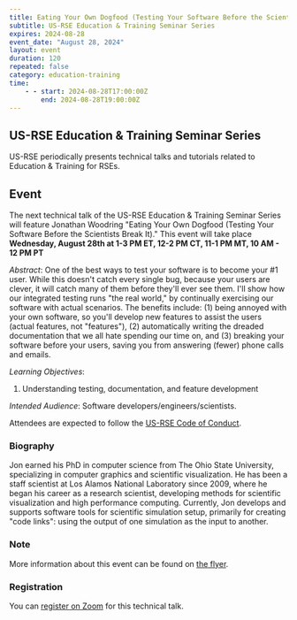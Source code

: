 ```yaml
---
title: Eating Your Own Dogfood (Testing Your Software Before the Scientists Break It)
subtitle: US-RSE Education & Training Seminar Series
expires: 2024-08-28
event_date: "August 28, 2024"
layout: event
duration: 120
repeated: false
category: education-training
time:
    - - start: 2024-08-28T17:00:00Z
        end: 2024-08-28T19:00:00Z
---
```


## US-RSE Education & Training Seminar Series

US-RSE periodically presents technical talks and tutorials related to Education & Training for RSEs.

## Event

The next technical talk of the US-RSE Education & Training Seminar Series will feature Jonathan Woodring "Eating Your Own Dogfood (Testing Your Software Before the Scientists Break It)."
This event will take place **Wednesday, August 28th at 1-3 PM ET, 12-2 PM CT, 11-1 PM MT, 10 AM - 12 PM PT**

*Abstract*: One of the best ways to test your software is to become your #1 user. While this doesn't catch every single bug, because your users are
clever, it will catch many of them before they'll ever see them. I'll show how our integrated testing runs "the real world," by continually exercising our
software with actual scenarios. The benefits include: (1) being annoyed with your own software, so you'll develop new features to assist the users
(actual features, not "features"), (2) automatically writing the dreaded documentation that we all hate spending our time on, and (3) breaking your
software before your users, saving you from answering (fewer) phone calls and emails.

*Learning Objectives*:
1. Understanding testing, documentation, and feature development

*Intended Audience*: Software developers/engineers/scientists.


Attendees are expected to follow the [US-RSE Code of Conduct](https://us-rse.org/about/code-of-conduct/).

### Biography

Jon earned his PhD in computer science from The Ohio State University, specializing in computer
graphics and scientific visualization. He has been a staff scientist at Los Alamos National Laboratory since
2009, where he began his career as a research scientist, developing methods for scientific visualization and
high performance computing. Currently, Jon develops and supports software tools for scientific simulation
setup, primarily for creating "code links": using the output of one simulation as the input to another.

### Note

More information about this event can be found on [the flyer](https://drive.google.com/file/d/1ew_GsfyjAEqg9wfTUDYrqYs_cD_aWCJs/view?usp=sharing).

### Registration

You can [register on Zoom](https://mit.zoom.us/meeting/register/tJwoduGpqz0vHd2flEOUmRnQvfwoGMmbmJAR) for this technical talk.
